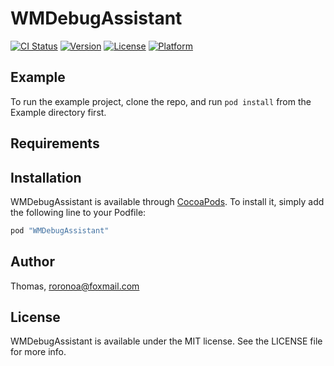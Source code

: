 # WMDebugAssistant

[![CI Status](http://img.shields.io/travis/Thomas/WMDebugAssistant.svg?style=flat)](https://travis-ci.org/Thomas/WMDebugAssistant)
[![Version](https://img.shields.io/cocoapods/v/WMDebugAssistant.svg?style=flat)](http://cocoapods.org/pods/WMDebugAssistant)
[![License](https://img.shields.io/cocoapods/l/WMDebugAssistant.svg?style=flat)](http://cocoapods.org/pods/WMDebugAssistant)
[![Platform](https://img.shields.io/cocoapods/p/WMDebugAssistant.svg?style=flat)](http://cocoapods.org/pods/WMDebugAssistant)

## Example

To run the example project, clone the repo, and run `pod install` from the Example directory first.

## Requirements

## Installation

WMDebugAssistant is available through [CocoaPods](http://cocoapods.org). To install
it, simply add the following line to your Podfile:

```ruby
pod "WMDebugAssistant"
```

## Author

Thomas, roronoa@foxmail.com

## License

WMDebugAssistant is available under the MIT license. See the LICENSE file for more info.
